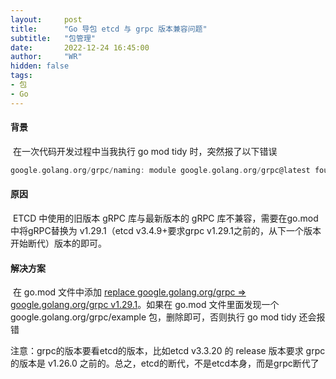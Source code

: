 ```yaml
---
layout:     post
title:      "Go 导包 etcd 与 grpc 版本兼容问题"
subtitle:   "包管理"
date:       2022-12-24 16:45:00
author:     "WR"
hidden: false
tags:
- 包
- Go
---
```


#### 背景

​		在一次代码开发过程中当我执行 go mod tidy 时，突然报了以下错误

```go
google.golang.org/grpc/naming: module google.golang.org/grpc@latest found (v1.48.0), but does not contain package google.golang.org/grpc/naming
```

#### 原因

​		ETCD 中使用的旧版本 gRPC 库与最新版本的 gRPC 库不兼容，需要在go.mod中将gRPC替换为 v1.29.1（etcd v3.4.9+要求grpc v1.29.1之前的，从下一个版本开始断代）版本的即可。

#### 解决方案

​		在 go.mod 文件中添加 <u>replace google.golang.org/grpc => google.golang.org/grpc v1.29.1</u>。如果在 go.mod 文件里面发现一个 google.golang.org/grpc/example 包，删除即可，否则执行 go mod tidy 还会报错

注意：grpc的版本要看etcd的版本，比如etcd v3.3.20 的 release 版本要求 grpc 的版本是 v1.26.0 之前的。总之，etcd的断代，不是etcd本身，而是grpc断代了